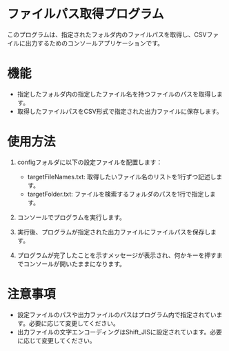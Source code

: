 # ファイルパス取得プログラム
このプログラムは、指定されたフォルダ内のファイルパスを取得し、CSVファイルに出力するためのコンソールアプリケーションです。

# 機能
- 指定したフォルダ内の指定したファイル名を持つファイルのパスを取得します。
- 取得したファイルパスをCSV形式で指定された出力ファイルに保存します。

# 使用方法
1. configフォルダに以下の設定ファイルを配置します：

    - targetFileNames.txt: 取得したいファイル名のリストを1行ずつ記述します。
    - targetFolder.txt: ファイルを検索するフォルダのパスを1行で指定します。
2. コンソールでプログラムを実行します。

3. 実行後、プログラムが指定された出力ファイルにファイルパスを保存します。

4. プログラムが完了したことを示すメッセージが表示され、何かキーを押すまでコンソールが開いたままになります。

# 注意事項
- 設定ファイルのパスや出力ファイルのパスはプログラム内で指定されています。必要に応じて変更してください。
- 出力ファイルの文字エンコーディングはShift_JISに設定されています。必要に応じて変更してください。